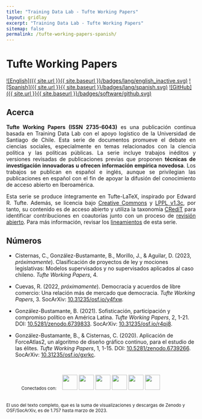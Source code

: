```yaml
---
title: "Training Data Lab - Tufte Working Papers"
layout: gridlay
excerpt: "Training Data Lab - Tufte Working Papers"
sitemap: false
permalink: /tufte-working-papers-spanish/
---
```


# Tufte Working Papers

[![English]({{ site.url }}{{ site.baseurl }}/badges/lang/english_inactive.svg)](https://training-datalab.com/tufte-working-papers) [![Spanish]({{ site.url }}{{ site.baseurl }}/badges/lang/spanish.svg)](https://training-datalab.com/tufte-working-papers-spanish) [![GitHub]({{ site.url }}{{ site.baseurl }}/badges/software/github.svg)](https://github.com/training-datalab/tufte-working-papers)

## Acerca

<p align=" justify"><b>Tufte Working Papers (ISSN 2735-6043)</b> es una publicación continua basada en Training Data Lab con el apoyo logístico de la Universidad de Santiago de Chile. Esta serie de documentos promueve el debate en ciencias sociales, especialmente en temas relacionados con la ciencia política y las políticas públicas. La serie incluye trabajos inéditos y versiones revisadas de publicaciones previas que proponen <strong>técnicas de investigación innovadoras u ofrecen información empírica novedosa</strong>. Los trabajos se publican en español e inglés, aunque se privilegian las publicaciones en español con el fin de apoyar la difusión del conocimiento de acceso abierto en Iberoamérica.</p>

<p align=" justify">Esta serie se produce íntegramente en Tufte-LaTeX, inspirado por Edward R. Tufte. Además, se licencia bajo <a href="https://github.com/training-datalab/tufte-working-papers/blob/master/LICENSE-CC.md" target="_blank">Creative Commons</a> y <a href="https://github.com/training-datalab/tufte-working-papers/blob/master/LICENSE-LPPL.md" target="_blank">LPPL v1.3c</a>, por tanto, su contenido es de acceso abierto y utiliza la taxonomía <a href="/credit/">CRediT</a> para identificar contribuciones en coautorías junto con un proceso de <a href="/tufte-working-papers/open-review-spanish/">revisión abierto</a>. Para más información, revisar los <a href="/tufte-working-papers/guidelines-spanish/">lineamientos</a> de esta serie.</p>

## Números

* Cisternas, C., González-Bustamante, B., Morillo, J., & Aguilar, D. (2023, *próximamente*). Clasificación de proyectos de ley y mociones legislativas: Modelos supervisados y no supervisados aplicados al caso chileno. *Tufte Working Papers*, 4.

* Cuevas, R. (2022, *próximamente*). Democracia y acuerdos de libre comercio: Una relación más de mercado que democracia. *Tufte Working Papers*, 3. SocArXiv: <a href="https://doi.org/10.31235/osf.io/y4fxw" target="_blank">10.31235/osf.io/y4fxw</a>.

* González-Bustamante, B. (2021). Sofisticación, participación y compromiso político en América Latina. *Tufte Working Papers*, 2, 1-21. DOI: <a href="https://doi.org/10.5281/zenodo.6739833" target="_blank">10.5281/zenodo.6739833</a>. SocArXiv: <a href="https://doi.org/10.31235/osf.io/r4pj8" target="_blank">10.31235/osf.io/r4pj8</a>.

* González-Bustamante, B., & Cisternas, C. (2020). Aplicación de ForceAtlas2, un algoritmo de diseño gráfico continuo, para el estudio de las élites. *Tufte Working Papers*, 1, 1-15. DOI: <a href="https://doi.org/10.5281/zenodo.6739266" target="_blank">10.5281/zenodo.6739266</a>. SocArXiv: <a href="https://doi.org/10.31235/osf.io/gxrkc" target="_blank">10.31235/osf.io/gxrkc</a>.
<br />

<figure class="fourth">
  <small>Conectados con:</small> &nbsp;&nbsp; <img src="{{ site.url }}{{ site.baseurl }}/images/logos/latindex.png" style="height: 40px"> <img src="{{ site.url }}{{ site.baseurl }}/images/logos/openaire.jpg" style="height: 40px"> <img src="{{ site.url }}{{ site.baseurl }}/images/logos/socarxiv.jpg" style="height: 40px"> <img src="{{ site.url }}{{ site.baseurl }}/images/logos/orcid.png" style="height: 40px"> <img src="{{ site.url }}{{ site.baseurl }}/images/logos/cc.png" style="height: 40px"> <img src="{{ site.url }}{{ site.baseurl }}/images/logos/dora.png" style="height: 40px">
</figure>

<br />
<small>El uso del texto completo, que es la suma de visualizaciones y descargas de Zenodo y OSF/SocArXiv, es de 1.757 hasta marzo de 2023.</small>
